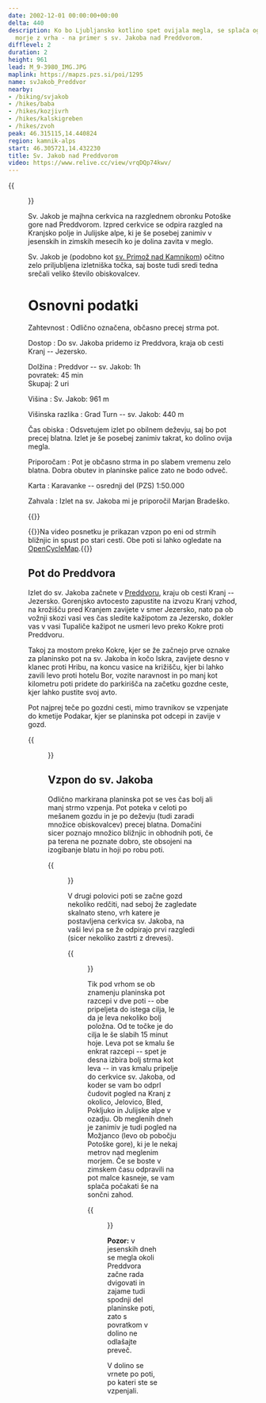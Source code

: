 ```yaml
---
date: 2002-12-01 00:00:00+00:00
delta: 440
description: Ko bo Ljubljansko kotlino spet ovijala megla, se splača ogledati megleno
  morje z vrha - na primer s sv. Jakoba nad Preddvorom.
difflevel: 2
duration: 2
height: 961
lead: M_9-3980_IMG.JPG
maplink: https://mapzs.pzs.si/poi/1295
name: svJakob_Preddvor
nearby:
- /biking/svjakob
- /hikes/baba
- /hikes/kozjivrh
- /hikes/kalskigreben
- /hikes/zvoh
peak: 46.315115,14.440824
region: kamnik-alps
start: 46.305721,14.432230
title: Sv. Jakob nad Preddvorom
video: https://www.relive.cc/view/vrqDQp74kwv/
---
```

{{<figure src="M_9-3980_IMG.JPG">}}

Sv. Jakob je majhna cerkvica na razglednem obronku Potoške gore nad Preddvorom. Izpred cerkvice se odpira razgled na Kranjsko polje in Julijske alpe, ki je še posebej zanimiv v jesenskih in zimskih mesecih ko je dolina zavita v meglo.

Sv. Jakob je (podobno kot [sv. Primož nad Kamnikom](../svprimoz_kamnik/)) očitno zelo priljubljena izletniška točka, saj boste tudi sredi tedna srečali veliko število obiskovalcev.

Osnovni podatki
===============

Zahtevnost
:   Odlično označena, občasno precej strma pot.

Dostop
:   Do sv. Jakoba pridemo iz Preddvora, kraja ob cesti Kranj -- Jezersko.

Dolžina
:   Preddvor -- sv. Jakob: 1h\
    povratek: 45 min\
    Skupaj: 2 uri

Višina
:   Sv. Jakob: 961 m

Višinska razlika
:   Grad Turn -- sv. Jakob: 440 m

Čas obiska
:   Odsvetujem izlet po obilnem deževju, saj bo pot precej blatna. Izlet je še posebej zanimiv takrat, ko dolino ovija megla.

Priporočam
:   Pot je občasno strma in po slabem vremenu zelo blatna. Dobra obutev in planinske palice zato ne bodo odveč.

Karta
:   Karavanke -- osrednji del (PZS) 1:50.000

Zahvala
: Izlet na sv. Jakoba mi je priporočil Marjan Bradeško.

{{<hike-details-extra>}}

{{<note warn>}}Na video posnetku je prikazan vzpon po eni od strmih bližnjic in spust po stari cesti. Obe poti si lahko ogledate na [OpenCycleMap](https://www.opencyclemap.org/?zoom=16&lat=46.31002&lon=14.44204&layers=B0000).{{</note>}}
 
Pot do Preddvora
----------------

Izlet do sv. Jakoba začnete v [Preddvoru](http://www.preddvor.si/), kraju ob cesti Kranj -- Jezersko. Gorenjsko avtocesto zapustite na izvozu Kranj vzhod, na krožišču pred Kranjem zavijete v smer Jezersko, nato pa ob vožnji skozi vasi ves čas sledite kažipotom za Jezersko, dokler vas v vasi Tupaliče kažipot ne usmeri levo preko Kokre proti Preddvoru.

Takoj za mostom preko Kokre, kjer se že začnejo prve oznake za planinsko pot na sv. Jakoba in kočo Iskra, zavijete desno v klanec proti Hribu, na koncu vasice na križišču, kjer bi lahko zavili levo proti hotelu Bor, vozite naravnost in po manj kot kilometru poti pridete do parkirišča na začetku gozdne ceste, kjer lahko pustite svoj avto.

Pot najprej teče po gozdni cesti, mimo travnikov se vzpenjate do kmetije Podakar, kjer se planinska pot odcepi in zavije v gozd.

{{<figure src="M_9-3974_IMG.JPG">}}

Vzpon do sv. Jakoba
-------------------

Odlično markirana planinska pot se ves čas bolj ali manj strmo vzpenja. Pot poteka v celoti po mešanem gozdu in je po deževju (tudi zaradi množice obiskovalcev) precej blatna. Domačini sicer poznajo množico bližnjic in obhodnih poti, če pa terena ne poznate dobro, ste obsojeni na izogibanje blatu in hoji po robu poti.

{{<figure src="M_9-3976_IMG.JPG">}}

V drugi polovici poti se začne gozd nekoliko redčiti, nad seboj že zagledate skalnato steno, vrh katere je postavljena cerkvica sv. Jakoba, na vaši levi pa se že odpirajo prvi razgledi (sicer nekoliko zastrti z drevesi).

{{<figure src="M_9-3978_IMG.JPG" caption="Prvi razgledi">}}

Tik pod vrhom se ob znamenju planinska pot razcepi v dve poti -- obe pripeljeta do istega cilja, le da je leva nekoliko bolj položna. Od te točke je do cilja le še slabih 15 minut hoje. Leva pot se kmalu še enkrat razcepi -- spet je desna izbira bolj strma kot leva -- in vas kmalu pripelje do cerkvice sv. Jakoba, od koder se vam bo odprl čudovit pogled na Kranj z okolico, Jelovico, Bled, Pokljuko in Julijske alpe v ozadju. Ob meglenih dneh je zanimiv je tudi pogled na Možjanco (levo ob pobočju Potoške gore), ki je le nekaj metrov nad meglenim morjem. Če se boste v zimskem času odpravili na pot malce kasneje, se vam splača počakati še na sončni zahod.

{{<figure src="M_9-3980_IMG.JPG" caption="sv. Jakob">}}

**Pozor:** v jesenskih dneh se megla okoli Preddvora začne rada dvigovati in zajame tudi spodnji del planinske poti, zato s povratkom v dolino ne odlašajte preveč.

V dolino se vrnete po poti, po kateri ste se vzpenjali.
